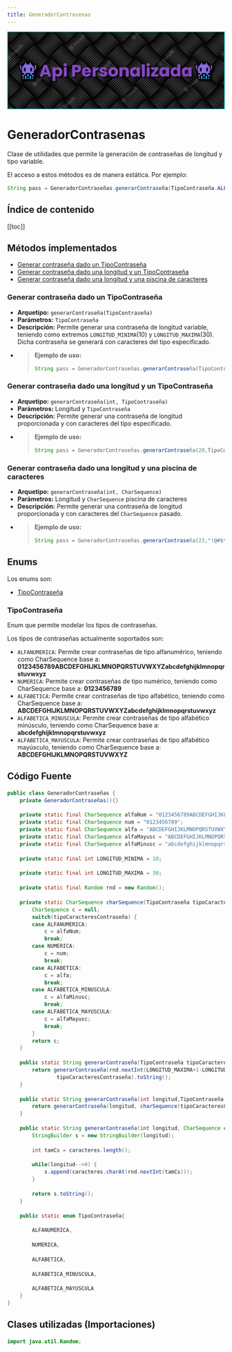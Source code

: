 ```yaml
---
title: GeneradorContrasenas
---
```


![a](/images/banner.png)

# GeneradorContrasenas

Clase de utilidades que permite la generación de contraseñas de longitud y tipo variable.

El acceso a estos métodos es de manera estática. Por ejemplo:

```java
String pass = GeneradorContraseñas.generarContraseña(TipoContraseña.ALFABETICA);
```

## Índice de contenido

[[toc]]

## Métodos implementados

- [Generar contraseña dado un TipoContraseña](#generar-contraseña-dado-un-tipocontraseña)
- [Generar contraseña dado una longitud y un TipoContraseña](#generar-contraseña-dado-una-longitud-y-un-tipocontraseña)
- [Generar contraseña dado una longitud y una piscina de caracteres](#generar-contraseña-dado-una-longitud-y-una-piscina-de-caracteres)

### Generar contraseña dado un TipoContraseña

- **Arquetipo:** `generarContraseña(TipoContraseña)`
- **Parámetros:** `TipoContraseña`
- **Descripción:** Permite generar una contraseña de longitud variable, teniendo como extremos `LONGITUD_MINIMA`(10) y
  `LONGITUD_MAXIMA`(30). Dicha contraseña se generará con caracteres del tipo especificado.
- > **Ejemplo de uso:**
  >
  > ```java
  > String pass = GeneradorContraseñas.generarContraseña(TipoContraseña.ALFABETICA);
  > ```

### Generar contraseña dado una longitud y un TipoContraseña

- **Arquetipo:** `generarContraseña(int, TipoContraseña)`
- **Parámetros:** Longitud y `TipoContraseña`
- **Descripción:** Permite generar una contraseña de longitud proporcionada y con caracteres del tipo especificado.
- > **Ejemplo de uso:**
  >
  > ```java
  > String pass = GeneradorContraseñas.generarContraseña(20,TipoContraseña.ALFABETICA);
  > ```

### Generar contraseña dado una longitud y una piscina de caracteres

- **Arquetipo:** `generarContraseña(int, CharSequence)`
- **Parámetros:** Longitud y `CharSequence` piscina de caracteres
- **Descripción:** Permite generar una contraseña de longitud proporcionada y con caracteres del `CharSequence` pasado.
- > **Ejemplo de uso:**
  >
  > ```java
  > String pass = GeneradorContraseñas.generarContraseña(23,"!@#$*&^)(+{}");
  > ```

## Enums

Los enums son:

- [TipoContraseña](#tipocontraseña)

### TipoContraseña

Enum que permite modelar los tipos de contraseñas.

Los tipos de contraseñas actualmente soportados son:

- `ALFANUMERICA`: Permite crear contraseñas de tipo alfanumérico, teniendo como CharSequence base a: <b>0123456789ABCDEFGHIJKLMNOPQRSTUVWXYZabcdefghijklmnopqrstuvwxyz</b>
- `NUMERICA`: Permite crear contraseñas de tipo numérico, teniendo como CharSequence base a: <b>0123456789</b>
- `ALFABETICA`: Permite crear contraseñas de tipo alfabético, teniendo como CharSequence base a: <b>ABCDEFGHIJKLMNOPQRSTUVWXYZabcdefghijklmnopqrstuvwxyz</b>
- `ALFABETICA_MINUSCULA`: Permite crear contraseñas de tipo alfabético minúsculo, teniendo como CharSequence base a: <b>abcdefghijklmnopqrstuvwxyz</b>
- `ALFABETICA_MAYUSCULA`: Permite crear contraseñas de tipo alfabético mayúsculo, teniendo como CharSequence base a: <b>ABCDEFGHIJKLMNOPQRSTUVWXYZ</b>

## Código Fuente

```java
public class GeneradorContraseñas {
	private GeneradorContraseñas(){}

	private static final CharSequence alfaNum = "0123456789ABCDEFGHIJKLMNOPQRSTUVWXYZabcdefghijklmnopqrstuvwxyz";
	private static final CharSequence num = "0123456789";
	private static final CharSequence alfa = "ABCDEFGHIJKLMNOPQRSTUVWXYZabcdefghijklmnopqrstuvwxyz";
	private static final CharSequence alfaMayusc = "ABCDEFGHIJKLMNOPQRSTUVWXYZ";
	private static final CharSequence alfaMinusc = "abcdefghijklmnopqrstuvwxyz";

	private static final int LONGITUD_MINIMA = 10;

	private static final int LONGITUD_MAXIMA = 30;

	private static final Random rnd = new Random();

	private static CharSequence charSequence(TipoContraseña tipoCaracteresContraseña) {
		CharSequence c = null;
		switch(tipoCaracteresContraseña) {
		case ALFANUMERICA:
			c = alfaNum;
			break;
		case NUMERICA:
			c = num;
			break;
		case ALFABETICA:
			c = alfa;
			break;
		case ALFABETICA_MINUSCULA:
			c = alfaMinusc;
			break;
		case ALFABETICA_MAYUSCULA:
			c = alfaMayusc;
			break;
		}
		return c;
	}

	public static String generarContraseña(TipoContraseña tipoCaracteresContraseña) {
		return generarContraseña(rnd.nextInt(LONGITUD_MAXIMA+1-LONGITUD_MINIMA)+LONGITUD_MINIMA,
				tipoCaracteresContraseña).toString();
	}

	public static String generarContraseña(int longitud,TipoContraseña tipoCaracteresContraseña) {
		return generarContraseña(longitud, charSequence(tipoCaracteresContraseña)).toString();
	}

	public static String generarContraseña(int longitud, CharSequence caracteres) {
		StringBuilder s = new StringBuilder(longitud);

		int tamCs = caracteres.length();

		while(longitud-->0) {
			s.append(caracteres.charAt(rnd.nextInt(tamCs)));
		}

		return s.toString();
	}

	public static enum TipoContraseña{

		ALFANUMERICA,

		NUMERICA,

		ALFABETICA,

		ALFABETICA_MINUSCULA,

		ALFABETICA_MAYUSCULA
	}
}
```

## Clases utilizadas (Importaciones)

```java
import java.util.Random;
```
